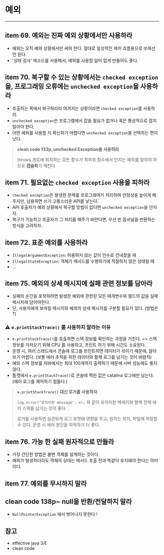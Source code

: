 # 예외
---

## item 69. 예외는 진짜 예외 상황에서만 사용하라
- 예외는 오직 예외 상황에서만 써야 한다. 절대로 일상적인 제어 흐름용으로 쓰여선 안 된다.
- '상태 검사' 메소드를 사용해서, 예외를 사용할 일이 없게 만들어도 좋다.

## item 70. 복구할 수 있는 상황에서는 `checked exception`을, 프로그래밍 오류에는 `unchecked exception`을 사용하라
- 호출하는 쪽에서 복구하리라 여겨지는 상황이라면 `checked exception`를 사용하라.
- `unchecked exception`은 프로그램에서 잡을 필요가 없거나 혹은 통상적으로 잡지 말아야 한다.
- 어떤 예외를 사용할 지 확신하기 어렵다면 `unchecked exception`을 선택하는 편이 낫다.

> **clean code 133p, unchecked Exception을 사용하라**
> 
> throws 경로에 위치하는 모든 함수가 최하위 함수에서 던지는 예외를 알아야 하므로 **캡슐화**가 깨진다.

## item 71. 필요없는 `checked exception` 사용을 피하라
- `checked exception`은 발생한 문제를 프로그래머가 처리하여 안정성을 높이게 해주지만, 남용하면 쓰기 고통스러운 API를 낳는다.
- API 호출자가 예외 상황에서 복구할 방법이 없다면 `unchecked exception`을 던지자.
- 복구가 가능하고 호출자가 그 처리를 해주기 바란다면, 우선 빈 옵셔널을 반환하는 방식을 고려하자.

## item 72. 표준 예외를 사용하라
- `IllegalArgumentException`: 허용하지 않는 값이 인수로 건네졌을 때
- `IllegalStateException`: 객체가 메서드를 수행하기에 적절하지 않은 상태일 때
- ...

## item 75. 예외의 상세 메시지에 실패 관련 정보를 담아라
- 실패의 순간을 포착하려면 발생한 예외에 관련된 모든 매개변수와 필드의 값을 실패 메시지에 담아야한다.
- 단, 사용자에게 보여질 메시지와 예외의 상세 메시지를 구분할 필요가 있다. (방법은 ?)

### ⚠️ `e.printStackTrace()` 를 사용하지 말라는 이유
- `e.printStackTrace()`를 호출하면 스택 정보를 확인하는 과정을 거친다. => 스택 정보를 가져오기 위해 CPU 를 사용하고, 프린트 하기 위해 시간도 소요된다.
- 운영 시, 여러 스레드에서 콘솔에 로그를 프린트하면 데이터가 섞이기 때문에, 알아보기 어렵다. (보통 에러 추적을 위한 데이터와 함께 로그를 남기는 것이 바람직)
- 예외 스택 정보를 자바에서는 최대 100개까지 출력하기 때문에 서버 성능에도 좋지 않다.
- 톰캣에서 `e.printStackTrace()`로 콘솔에 찍힌 값은 catalina 로그에만 남는다. (에러 로그를 제어하기 힘들다.)

> **`e.printStackTrace()` 대신 로거를 사용하자.**
> 
> `log.error("유의미한 message", e);` 와 같이 유의미한 메세지와 함께 전체 에러 스택을 남기는 것이 좋다.
> 
> 로거를 사용하면 일관되게 로그 포맷에 영향을 주고, 원하는 위치, 파일에 저장할 수 있다.
> 운영 시 에러 원인을 파악하기 더 좋다.

## item 76. 가능 한 실패 원자적으로 만들라
- 가장 간단한 방법은 불변 객체를 설계하는 것이다.
- 예외가 발생하더라도 객체의 상태는 메서드 호출 전과 똑같이 유지돼야 한다는 의미이다.

## item 77. 예외를 무시하지 말라

## clean code 138p~ null을 반환/전달하지 말라
- `NullPointerException` 에서 벗어나지 못한다 !

## 참고
- effective java 3/E
- clean code
